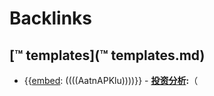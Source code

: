 
# Backlinks
## [™ templates](™ templates.md)
- {{[embed](embed.md): ((((AatnAPKlu))))}}
        - **[投资分析](投资分析.md):**（


